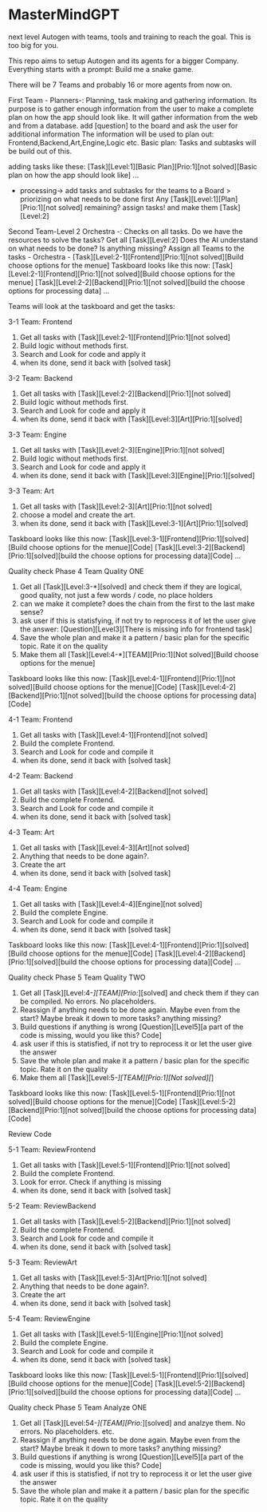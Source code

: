 # MasterMindGPT
next level Autogen with teams, tools and training to reach the goal. This is too big for you.


This repo aims to setup Autogen and its agents for a bigger Company.
Everything starts with a prompt: Build me a snake game.

There will be 7 Teams and probably 16 or more agents from now on.

First Team - Planners-: Planning, task making and gathering information.
Its purpose is to gather enough information from the user to make a complete plan on how the app should look like.
It will gather information from the web and from a database.
add [question] to the board and ask the user for additional information
The information will be used to plan out: Frontend,Backend,Art,Engine,Logic etc.
Basic plan: Tasks and subtasks will be build out of this.

adding tasks like these:
[Task][Level:1][Basic Plan][Prio:1][not solved][Basic plan on how the app should look like]
...



- processing-> add tasks and subtasks for the teams to a Board > priorizing on what needs to be done first
Any [Task][Level:1][Plan][Prio:1][not solved] remaining? assign tasks! and make them [Task][Level:2]

Second Team-Level 2 Orchestra -: Checks on all tasks. Do we have the resources to solve the tasks?
Get all [Task][Level:2]
Does the AI understand on what needs to be done?
Is anything missing?
Assign all Teams to the tasks - Orchestra - [Task][Level:2-1][Frontend][Prio:1][not solved][Build choose options for the menue] 
Taskboard looks like this now:
[Task][Level:2-1][Frontend][Prio:1][not solved][Build choose options for the menue] 
[Task][Level:2-2][Backend][Prio:1][not solved][build the choose options for processing data] 
...

Teams will look at the taskboard and get the tasks:

3-1 Team: Frontend
1. Get all tasks with [Task][Level:2-1][Frontend][Prio:1][not solved]
2. Build logic without methods first.
3. Search and Look for code and apply it
4. when its done, send it back with [solved task]

3-2 Team: Backend
1. Get all tasks with [Task][Level:2-2][Backend][Prio:1][not solved]
2. Build logic without methods first.
3. Search and Look for code and apply it
4. when its done, send it back with [Task][Level:3][Art][Prio:1][solved]

3-3 Team: Engine
1. Get all tasks with [Task][Level:2-3][Engine][Prio:1][not solved]
2. Build logic without methods first.
3. Search and Look for code and apply it
4. when its done, send it back with [Task][Level:3][Engine][Prio:1][solved]

3-3 Team: Art
1. Get all tasks with [Task][Level:2-3][Art][Prio:1][not solved]
2. choose a model and create the art.
3. when its done, send it back with [Task][Level:3-1][Art][Prio:1][solved]

Taskboard looks like this now:
[Task][Level:3-1][Frontend][Prio:1][solved][Build choose options for the menue][Code] 
[Task][Level:3-2][Backend][Prio:1][solved][build the choose options for processing data][Code]
... 

Quality check Phase
4 Team Quality ONE
1. Get all [Task][Level:3-*][solved] and check them if they are logical, good quality, not just a few words / code, no place holders
2. can we make it complete? does the chain from the first to the last make sense?
3. ask user if this is statisfying, if not try to reprocess it of let the user give the answer:
 [Question][Level3][There is missing info for frontend task]
4. Save the whole plan and make it a pattern / basic plan for the specific topic. Rate it on the quality
5. Make them all [Task][Level:4-*][TEAM][Prio:1][Not solved][Build choose options for the menue] 

Taskboard looks like this now:
[Task][Level:4-1][Frontend][Prio:1][not solved][Build choose options for the menue][Code] 
[Task][Level:4-2][Backend][Prio:1][not solved][build the choose options for processing data][Code]

4-1 Team: Frontend
1. Get all tasks with [Task][Level:4-1][Frontend][not solved]
2. Build the complete Frontend.
3. Search and Look for code and compile it
4. when its done, send it back with [solved task]

4-2 Team: Backend
1. Get all tasks with [Task][Level:4-2][Backend][not solved]
2. Build the complete Frontend.
3. Search and Look for code and compile it
4. when its done, send it back with [solved task]

4-3 Team: Art
1. Get all tasks with [Task][Level:4-3][Art][not solved]
2. Anything that needs to be done again?.
3. Create the art
4. when its done, send it back with [solved task]

4-4 Team: Engine
1. Get all tasks with [Task][Level:4-4][Engine][not solved]
2. Build the complete Engine.
3. Search and Look for code and compile it
4. when its done, send it back with [solved task]

Taskboard looks like this now:
[Task][Level:4-1][Frontend][Prio:1][solved][Build choose options for the menue][Code] 
[Task][Level:4-2][Backend][Prio:1][solved][build the choose options for processing data][Code]
...

Quality check Phase
5 Team Quality TWO
1. Get all [Task][Level:4-*][*TEAM*][Prio:*][solved] and check them if they can be compiled. No errors. No placeholders. 
2. Reassign if anything needs to be done again. Maybe even from the start? Maybe break it down to more tasks? anything missing?
3. Build questions if anything is wrong [Question][Level5][a part of the code is missing, would you like this? Code]
4. ask user if this is statisfied, if not try to reprocess it or let the user give the answer
5. Save the whole plan and make it a pattern / basic plan for the specific topic. Rate it on the quality
6. Make them all [Task][Level:5-*][TEAM][Prio:1][Not solved][*] 

Taskboard looks like this now:
[Task][Level:5-1][Frontend][Prio:1][not solved][Build choose options for the menue][Code] 
[Task][Level:5-2][Backend][Prio:1][not solved][build the choose options for processing data][Code]

Review Code

5-1 Team: ReviewFrontend
1. Get all tasks with [Task][Level:5-1][Frontend][Prio:1][not solved]
2. Build the complete Frontend.
3. Look for error. Check if anything is missing
4. when its done, send it back with [solved task]

5-2 Team: ReviewBackend
1. Get all tasks with [Task][Level:5-2][Backend][Prio:1][not solved]
2. Build the complete Frontend.
3. Search and Look for code and compile it
4. when its done, send it back with [solved task]

5-3 Team: ReviewArt
1. Get all tasks with [Task][Level:5-3]Art[Prio:1][not solved]
2. Anything that needs to be done again?.
3. Create the art
4. when its done, send it back with [solved task]

5-4 Team: ReviewEngine
1. Get all tasks with [Task][Level:5-1][Engine][Prio:1][not solved]
2. Build the complete Engine.
3. Search and Look for code and compile it
4. when its done, send it back with [solved task]

Taskboard looks like this now:
[Task][Level:5-1][Frontend][Prio:1][solved][Build choose options for the menue][Code] 
[Task][Level:5-2][Backend][Prio:1][solved][build the choose options for processing data][Code]
...

Quality check Phase
5 Team Analyze ONE
1. Get all [Task][Level:54-*][*TEAM*][Prio:*][solved] and analzye them. No errors. No placeholders. etc.
2. Reassign if anything needs to be done again. Maybe even from the start? Maybe break it down to more tasks? anything missing?
3. Build questions if anything is wrong [Question][Level5][a part of the code is missing, would you like this? Code]
4. ask user if this is statisfied, if not try to reprocess it or let the user give the answer
5. Save the whole plan and make it a pattern / basic plan for the specific topic. Rate it on the quality



